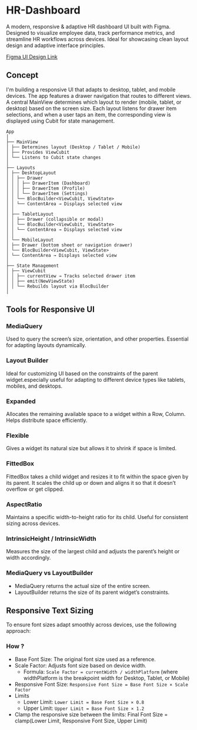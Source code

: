 # HR-Dashboard
A modern, responsive &amp; adaptive HR dashboard UI built with Figma. Designed to visualize employee data, track performance metrics, and streamline HR workflows across devices. Ideal for showcasing clean layout design and adaptive interface principles.

[Figma UI Design Link](https://www.figma.com/design/1We4tG7Qwur9JbjT42sEiC/HR-Dashboard-Responsive--Community---Copy-?node-id=149-462&p=f&t=BSt11r9Tkf6CwZgs-0)
## Concept 
I'm building a responsive UI that adapts to desktop, tablet, and mobile devices. The app features a drawer navigation that routes to different views. A central MainView determines which layout to render (mobile, tablet, or desktop) based on the screen size. Each layout listens for drawer item selections, and when a user taps an item, the corresponding view is displayed using Cubit for state management.

```
App
│
├── MainView
│ ├── Determines layout (Desktop / Tablet / Mobile)
│ ├── Provides ViewCubit
│ └── Listens to Cubit state changes
│
├── Layouts
│ ├── DesktopLayout
│ │ ├── Drawer
│ │ │ ├── DrawerItem (Dashboard)
│ │ │ ├── DrawerItem (Profile)
│ │ │ └── DrawerItem (Settings)
│ │ └── BlocBuilder<ViewCubit, ViewState>
│ │ └── ContentArea → Displays selected view
│ │
│ ├── TabletLayout
│ │ ├── Drawer (collapsible or modal)
│ │ └── BlocBuilder<ViewCubit, ViewState>
│ │ └── ContentArea → Displays selected view
│ │
│ └── MobileLayout
│ ├── Drawer (bottom sheet or navigation drawer)
│ └── BlocBuilder<ViewCubit, ViewState>
│ └── ContentArea → Displays selected view
│
├── State Management
│ ├── ViewCubit
│ │ ├── currentView → Tracks selected drawer item
│ │ ├── emit(NewViewState)
│ │ └── Rebuilds layout via BlocBuilder
│
```
## Tools for Responsive UI
### MediaQuery 
Used to query the screen’s size, orientation, and other properties. Essential for adapting layouts dynamically.
### Layout Builder
Ideal for customizing UI based on the constraints of the parent widget.especially useful for adapting to different device types like tablets, mobiles, and desktops.
### Expanded 
Allocates the remaining available space to a widget within a Row, Column. Helps distribute space efficiently.
### Flexible
Gives a widget its natural size but allows it to shrink if space is limited.
### FittedBox
FittedBox takes a child widget and resizes it to fit within the space given by its parent. It scales the child up or down and aligns it so that it doesn’t overflow or get clipped.
### AspectRatio
Maintains a specific width-to-height ratio for its child. Useful for consistent sizing across devices.
### IntrinsicHeight / IntrinsicWidth
Measures the size of the largest child and adjusts the parent’s height or width accordingly.

### MediaQuery vs LayoutBuilder
- MediaQuery returns the actual size of the entire screen.
- LayoutBuilder returns the size of its parent widget’s constraints.

## Responsive Text Sizing
To ensure font sizes adapt smoothly across devices, use the following approach:

### How ?
- Base Font Size: The original font size used as a reference.
- Scale Factor: Adjusts font size based on device width.
    - Formula: `Scale Factor = currentWidth / widthPlatform` (where widthPlatform is the breakpoint width for Desktop, Tablet, or Mobile)
- Responsive Font Size: `Responsive Font Size = Base Font Size × Scale Factor`
- Limits
    - Lower Limit: `Lower Limit = Base Font Size × 0.8`
    - Upper Limit: `Upper Limit = Base Font Size × 1.2`
- Clamp the responsive size between the limits: Final Font Size = clamp(Lower Limit, Responsive Font Size, Upper Limit)


